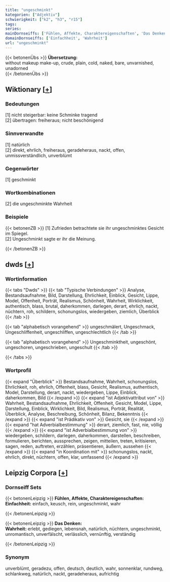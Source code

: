 ```yaml
---
title: "ungeschminkt"
kategorien: ["Adjektiv"]
schwierigkeit: ["k2", "h3", "r15"]
tags:
series:
mainDornseiffs: ['Fühlen, Affekte, Charaktereigenschaften', 'Das Denken']
domainDornseiffs: ['Einfachheit', 'Wahrheit']
url: "ungeschminkt"
---
```


{{< betonenÜbs >}}
**Übersetzung:**  
without makeup make-up, crude, plain, cold, naked, bare, unvarnished, unadorned  
{{< /betonenÜbs >}}

## Wiktionary [[+](https://de.wiktionary.org/wiki/ungeschminkt)]

### Bedeutungen
[1] nicht steigerbar: keine Schminke tragend  
[2] übertragen: freiheraus; nicht beschönigend  

### Sinnverwandte
[1] natürlich  
[2] direkt, ehrlich, freiheraus, geradeheraus, nackt, offen, unmissverständlich, unverblümt  

### Gegenwörter
[1] geschminkt  

### Wortkombinationen
[2] die ungeschminkte Wahrheit  

### Beispiele
{{< betonenZB >}}
[1] Zufrieden betrachtete sie ihr ungeschminktes Gesicht im Spiegel.  
[2] Ungeschminkt sagte er ihr die Meinung.  

{{< /betonenZB >}}


## dwds [[+](https://www.dwds.de/wb/ungeschminkt)]

### Wortinformation
{{< tabs "Dwds" >}}
{{< tab "Typische Verbindungen" >}}
Analyse, Bestandsaufnahme, Bild, Darstellung, Ehrlichkeit, Einblick, Gesicht, Lippe, Model, Offenheit, Porträt, Realismus, Schönheit, Wahrheit, Wirklichkeit, authentisch, blass, brutal, daherkommen, darlegen, derart, ehrlich, nackt, nüchtern, roh, schildern, schonungslos, wiedergeben, ziemlich, Überblick
{{< /tab >}}

{{< tab "alphabetisch vorangehend" >}}
ungeschmälert, Ungeschmack, Ungeschliffenheit, ungeschliffen, ungeschlechtlich
{{< /tab >}}

{{< tab "alphabetisch vorangehend" >}}
Ungeschminktheit, ungeschönt, ungeschoren, ungeschrieben, ungeschult
{{< /tab >}}

{{< /tabs >}}

### Wortprofil
{{< expand "Überblick" >}} Bestandsaufnahme, Wahrheit, schonungslos, Ehrlichkeit, roh, ehrlich, Offenheit, blass, Gesicht, Realismus, authentisch, Model, Darstellung, derart, nackt, wiedergeben, Lippe, Einblick, daherkommen, Bild {{< /expand >}}
{{< expand "ist Adjektivattribut von" >}} Wahrheit, Bestandsaufnahme, Ehrlichkeit, Offenheit, Gesicht, Model, Lippe, Darstellung, Einblick, Wirklichkeit, Bild, Realismus, Porträt, Realität, Überblick, Analyse, Beschreibung, Schönheit, Bilanz, Bekenntnis {{< /expand >}}
{{< expand "ist Prädikativ von" >}} Gesicht, sie {{< /expand >}}
{{< expand "hat Adverbialbestimmung" >}} derart, ziemlich, fast, nie, völlig {{< /expand >}}
{{< expand "ist Adverbialbestimmung von" >}} wiedergeben, schildern, darlegen, daherkommen, darstellen, beschreiben, formulieren, berichten, aussprechen, zeigen, mitteilen, treten, kritisieren, sagen, reden, auftreten, erzählen, präsentieren, äußern, aussehen {{< /expand >}}
{{< expand "in Koordination mit" >}} schonungslos, nackt, ehrlich, direkt, nüchtern, offen, klar, umfassend {{< /expand >}}

## Leipzig Corpora [[+](https://corpora.uni-leipzig.de/en/res?word=ungeschminkt&corpusId=deu_newscrawl-public_2018)]

### Dornseiff Sets
{{< betonenLeipzig >}}
**Fühlen, Affekte, Charaktereigenschaften:**  
**Einfachheit:** einfach, keusch, rein, ungeschminkt, wahr  

{{< /betonenLeipzig >}}


{{< betonenLeipzig >}}
**Das Denken:**  
**Wahrheit:** erlebt, gediegen, lebensnah, natürlich, nüchtern, ungeschminkt, unromantisch, unverfälscht, verlässlich, vernünftig, verständig  

{{< /betonenLeipzig >}}

### Synonym
unverblümt, geradezu, offen, deutsch, deutlich, wahr, sonnenklar, rundweg, schlankweg, natürlich, nackt, geradeheraus, aufrichtig

